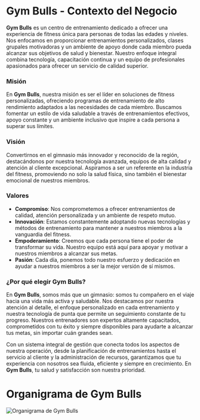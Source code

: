
# Gym Bulls - Contexto del Negocio

**Gym Bulls** es un centro de entrenamiento dedicado a ofrecer una experiencia de fitness única para personas de todas las edades y niveles. Nos enfocamos en proporcionar entrenamientos personalizados, clases grupales motivadoras y un ambiente de apoyo donde cada miembro pueda alcanzar sus objetivos de salud y bienestar. Nuestro enfoque integral combina tecnología, capacitación continua y un equipo de profesionales apasionados para ofrecer un servicio de calidad superior.

### Misión

En **Gym Bulls**, nuestra misión es ser el líder en soluciones de fitness personalizadas, ofreciendo programas de entrenamiento de alto rendimiento adaptados a las necesidades de cada miembro. Buscamos fomentar un estilo de vida saludable a través de entrenamientos efectivos, apoyo constante y un ambiente inclusivo que inspire a cada persona a superar sus límites.

### Visión

Convertirnos en el gimnasio más innovador y reconocido de la región, destacándonos por nuestra tecnología avanzada, equipos de alta calidad y atención al cliente excepcional. Aspiramos a ser un referente en la industria del fitness, promoviendo no solo la salud física, sino también el bienestar emocional de nuestros miembros.

### Valores

- **Compromiso**: Nos comprometemos a ofrecer entrenamientos de calidad, atención personalizada y un ambiente de respeto mutuo.
- **Innovación**: Estamos constantemente adoptando nuevas tecnologías y métodos de entrenamiento para mantener a nuestros miembros a la vanguardia del fitness.
- **Empoderamiento**: Creemos que cada persona tiene el poder de transformar su vida. Nuestro equipo está aquí para apoyar y motivar a nuestros miembros a alcanzar sus metas.
- **Pasión**: Cada día, ponemos todo nuestro esfuerzo y dedicación en ayudar a nuestros miembros a ser la mejor versión de sí mismos.

### ¿Por qué elegir **Gym Bulls**?

En **Gym Bulls**, somos más que un gimnasio: somos tu compañero en el viaje hacia una vida más activa y saludable. Nos destacamos por nuestra atención al detalle, el enfoque personalizado en cada entrenamiento y nuestra tecnología de punta que permite un seguimiento constante de tu progreso. Nuestros entrenadores son expertos altamente capacitados, comprometidos con tu éxito y siempre disponibles para ayudarte a alcanzar tus metas, sin importar cuán grandes sean.

Con un sistema integral de gestión que conecta todos los aspectos de nuestra operación, desde la planificación de entrenamientos hasta el servicio al cliente y la administración de recursos, garantizamos que tu experiencia con nosotros sea fluida, eficiente y siempre en crecimiento. En **Gym Bulls**, tu salud y satisfacción son nuestra prioridad.

# Organigrama de Gym Bulls

![Organigrama de Gym Bulls](img/gymo.jpg)


